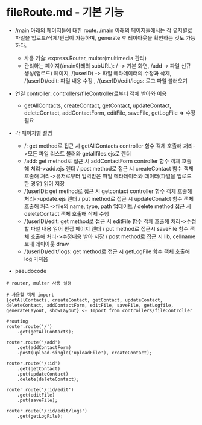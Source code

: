# fileRoute.md - 기본 기능
- /main 아래의 페이지들에 대한 route. /main 아래의 페이지들에서는 각 유저별로 파일을 업로드/삭제/편집이 가능하며, generate 후 레이아웃을 확인하는 것도 가능하다.
    + 사용 기술: express.Router, multer(multimedia 관리)
    + 관리하는 페이지(/main아래의 subURL): / -> 기본 화면, /add -> 파일 신규 생성(업로드) 페이지, /(userID) -> 파일 메타데이터의 수정과 삭제, /(userID)/edit: 파일 내용 수정 , /(userID)/edit/logs: 로그 파일 불러오기

- 연결 controller: controllers/fileController로부터 객체 받아와 이용
    + getAllContacts, createContact, getContact, updateContact, deleteContact, addContactForm, editFile, saveFile, getLogFile => 수정 필요

- 각 페이지별 설명
    + /: get method로 접근 시 getAllContacts controller 함수 객체 호출해 처리->모든 파일 리스트 불러와 getallfiles.ejs로 렌더
    + /add: get method로 접근 시 addContactForm controller 함수 객체 호출해 처리->add.ejs 렌더 / post method로 접근 시 createContact 함수 객체 호출해 처리->유저로부터 입력받은 파일 메타데이터와 데이터(파일을 업로드한 경우) 읽어 저장
    + /(userID): get method로 접근 시 getcontact controller 함수 객체 호출해 처리->update.ejs 렌더 / put method로 접근 시 updateConatct 함수 객체 호출해 처리->file의 name, type, path 업데이트 / delete method 접근 시 deleteContact 객체 호출해 삭제 수행
    + /(userID)/edit: get method로 접근 시 editFile 함수 객체 호출해 처리->수정할 파일 내용 읽어 편집 페이지 렌더 / put method로 접근시 saveFile 함수 객체 호출해 처리->수정내용 받아 저장 / post method로 접근 시 lib, cellname 보내 레이아웃 draw
    + /(userID)/edit/logs: get method로 접근 시 getLogFile 함수 객체 호출해 log 가져옴

- pseudocode
```
# router, multer 사용 설정

# 사용할 객체 import
{getAllContacts, createContact, getContact, updateContact, deleteContact, addContactForm, editFile, saveFile, getLogfile, generateLayout, showLayout} <- Import from controllers/fileController

#routing
router.route('/')
    .get(getAllContacts);

router.route('/add')
    .get(addContactForm)
    .post(upload.single('uploadFile'), createContact);

router.route('/:id')
    .get(getContact)
    .put(updateContact)
    .delete(deleteContact);

router.route('/:id/edit')
    .get(editFile)
    .put(saveFile);

router.route('/:id/edit/logs')
    .get(getLogFile);
```
